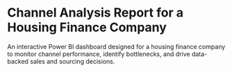 # Channel Analysis Report for a Housing Finance Company 
An interactive Power BI dashboard designed for a housing finance company to monitor channel performance, identify bottlenecks, and drive data-backed sales and sourcing decisions.
